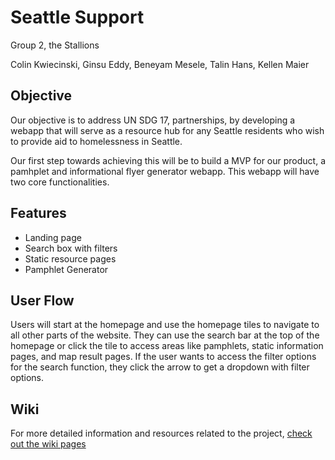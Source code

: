 # Seattle Support

Group 2, the Stallions

Colin Kwiecinski, Ginsu Eddy, Beneyam Mesele, Talin Hans, Kellen Maier

## Objective

Our objective is to address UN SDG 17, partnerships, by developing a webapp that will serve as a resource hub for
any Seattle residents who wish to provide aid to homelessness in Seattle.

Our first step towards achieving this will be to build a MVP for our product, a pamhplet and informational flyer generator webapp.
This webapp will have two core functionalities.

## Features

- Landing page
- Search box with filters
- Static resource pages
- Pamphlet Generator

## User Flow

Users will start at the homepage and use the homepage tiles to navigate to all other parts of the website. They can use the search bar at the top of the homepage or click the tile to access areas like pamphlets, static information pages, and map result pages.
If the user wants to access the filter options for the search function, they click the arrow to get a dropdown with filter options.

## Wiki

For more detailed information and resources related to the project, [check out the wiki pages](https://github.com/UW-INFO442-AU21/group2-stallions/wiki)
